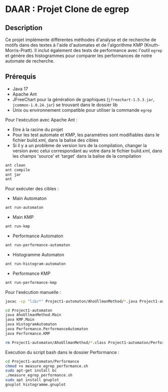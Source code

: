 # DAAR : Projet Clone de egrep

## Description
Ce projet implémente différentes méthodes d'analyse et de recherche de motifs dans des textes à l'aide d'automates et de l'algorithme KMP (Knuth-Morris-Pratt). 
Il inclut également des tests de performance avec l'outil `egrep` et génère des histogrammes pour comparer les performances de notre automate de recherche.

## Prérequis
- Java 17
- Apache Ant
- JFreeChart pour la génération de graphiques (`jfreechart-1.5.3.jar`, `jcommon-1.0.24.jar`) se trouvant dans le dossier lib
- Unix ou environnement compatible pour utiliser la commande `egrep`

Pour l'exécution avec Apache Ant :
- Etre à la racine du projet
- Pour les test automate et KMP, les paramètres sont modifiables dans le fichier build.xml, dans la balise <arg> des cibles
- Si il y a un problème de version lors de la compilation, changer la version avec celui correspondant au votre dans le fichier build.xml, dans les champs 'source' et 'target' dans la balise <javac> de la compilation 
```bash
ant clean
ant compile
ant jar
ant
```
Pour exécuter des cibles : 
- Main Automaton
```bash
ant run-automaton
```
- Main KMP
```bash
ant run-kmp
```
- Performance Automaton
```bash
ant run-performance-automaton
```
- Histogramme Automaton
```bash
ant run-histogram-automaton
```
- Performance KMP
```bash
ant run-performance-kmp
```

Pour l'exécution manuelle : 
```bash
javac -cp "lib/*" Project1-automaton/AhoUllmanMethod/*.java Project1-automaton/Performance/*.java Project1-automaton/KMP/*.java

cd Project1-automaton
java AhoUllmanMethod.Main
java KMP.Main 
java HistogramAutomaton
java Performance.PerformanceAutomaton
java Performance.KMP

rm Project1-automaton/AhoUllmanMethod/*.class Project1-automaton/Performance/*.class Project1-automaton/KMP/*.class  
```

Execution du script bash dans le dossier Performance : 
```bash
cd Project1-automaton/Performance
chmod +x measure_egrep_performance.sh
sudo apt-get install bc
./measure_egrep_performance.sh  
sudo apt install gnuplot
gnuplot histogramme.gnuplot 
```